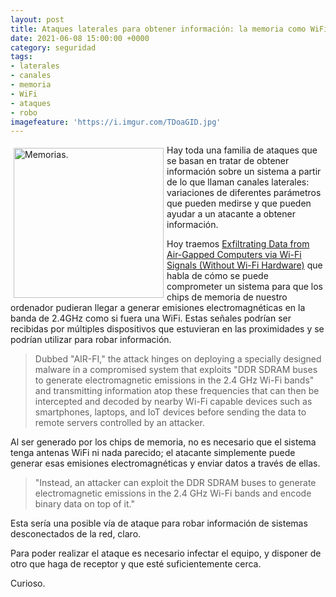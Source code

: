 ```yaml
---
layout: post
title: Ataques laterales para obtener información: la memoria como WiFi
date: 2021-06-08 15:00:00 +0000
category: seguridad
tags:
- laterales
- canales
- memoria 
- WiFi
- ataques
- robo
imagefeature: 'https://i.imgur.com/TDoaGID.jpg'
---
```

<a href="https://avecesunafoto.wordpress.com/2021/03/19/memorias/" title="Memorias."><img src="https://i.imgur.com/TDoaGID.jpg" alt="Memorias." width="240" style="float:left; margin:5px"></a>
Hay toda una familia de ataques que se basan en tratar de obtener información sobre un sistema a partir de lo que llaman canales laterales: variaciones de diferentes parámetros que pueden medirse y que pueden ayudar a un atacante a obtener información.

Hoy traemos [Exfiltrating Data from Air-Gapped Computers via Wi-Fi Signals (Without Wi-Fi Hardware)](https://thehackernews.com/2020/12/exfiltrating-data-from-air-gapped.html) que habla de cómo se puede comprometer un sistema para que los chips de memoria de nuestro ordenador pudieran llegar a generar emisiones electromagnéticas en la banda de 2.4GHz como si fuera una WiFi.
Estas señales podrían ser recibidas por múltiples dispositivos que estuvieran en las proximidades y se podrían utilizar para robar información.

> Dubbed "AIR-FI," the attack hinges on deploying a specially designed malware in a compromised system that exploits "DDR SDRAM buses to generate electromagnetic emissions in the 2.4 GHz Wi-Fi bands" and transmitting information atop these frequencies that can then be intercepted and decoded by nearby Wi-Fi capable devices such as smartphones, laptops, and IoT devices before sending the data to remote servers controlled by an attacker. 

Al ser generado por los chips de memoria, no es necesario que el sistema tenga antenas WiFi ni nada parecido; el atacante simplemente puede generar esas emisiones electromagnéticas y enviar datos a través de ellas.

> "Instead, an attacker can exploit the DDR SDRAM buses to generate electromagnetic emissions in the 2.4 GHz Wi-Fi bands and encode binary data on top of it."

Esta sería una posible vía de ataque para robar información de sistemas desconectados de la red, claro.

Para poder realizar el ataque es necesario infectar el equipo, y disponer de otro que haga de receptor y que esté suficientemente cerca.

Curioso.
